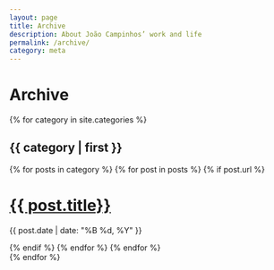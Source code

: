 ```yaml
---
layout: page
title: Archive
description: About João Campinhos’ work and life
permalink: /archive/
category: meta
---
```


<div class="mt3 pb4 container-s center">
  <h1 class="caps color-meta">Archive</h1>
  {% for category in site.categories %}
    <div class="caps" id="{{ category | first | remove:' ' }}">
      <h2 class="color-{{category | first}}">{{ category | first }}</h2>
      {% for posts in category %}
        {% for post in posts %}
          {% if post.url %}
            <div class="mt3 mb3 container-xs">
              <h1 class="m0 caps color-black regular">
                <a class="link-none" href="{{ post.url }}">{{ post.title}}</a>
              </h1>
              <p class="m0 code">{{ post.date | date: "%B %d, %Y" }}</p>
            </div>
          {% endif %}
        {% endfor %}
      {% endfor %}
    </div>
  {% endfor %}
</div>
